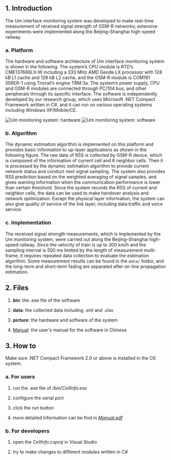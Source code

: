 ## 1. Introduction

The Um interface monitoring system was developed to make real-time measurement of received signal strength of GSM-R networks; extensive experiments were implemented along the Beijing–Shanghai high-speed railway.

### a. Platform

The hardware and software architecture of Um interface monitoring system is shown in the following. The system’s CPU module is RTD’s CME137686LX-W including a 333 MHz AMD Geode LX processor with 128 kB L1 cache and 128 kB L2 cache, and the GSM-R module is COM161 55RER-1 using Triorail’s engine TRM:3a. The system’s power supply, CPU and GSM-R modules are connected through PC/104 bus, and other peripherals through its specific interface. The software is independently developed by our research group, which uses Microsoft .NET Compact Framework written in C#, and it can run on various operating systems including Windows XP/Mobile/CE.

![Um monitoring system: hardware](./picture/nEO_IMG_DSC05143.jpg)
![Um monitoring system: software](./picture/SDC11215.JPG)

### b. Algorithm

The dynamic estimation algorithm is implemented on this platform and provides basic information to up-layer applications as shown in the following figure. The raw data of RSS is collected by GSM-R device, which is composed of the information of current cell and 6 neighbor cells. Then it is processed by the dynamic estimation algorithm to provide current network status and conduct next signal sampling. The system also provides RSS prediction based on the weighted averaging of signal samples, and gives warning information when the communication performance is lower than certain threshold. Since the system records the RSS of current and neighbor cells, the data can be used to make handover analysis and network optimization. Except the physical layer information, the system can also give quality of service of the link layer, including data traffic and voice service.

### c. Implementation

The received signal strength measurements, which is implemented by the Um monitoring system, were carried out along the Beijing–Shanghai high-speed railway. Since the velocity of train is up to 300 km/h  and the sampling interval is 500 ms limited by the length of measurement multi-frame, it requires repeated data collection to evaluate the estimation algorithm. Some measurement results can be found in the `data/` foldor, and the long-term and short-term fading are separated after on-line propagation estimation.

## 2. Files

1. **bin**: the .exe file of the software

2. **data**: the collected data including .xml and .xlsx

3. **picture**: the hardware and software of the system

4. [Manual](http://yongsen.github.io/files/Yongsen2011manual.pdf): the user's manual for the software in Chinese


## 3. How to

Make sure .NET Compact Framework 2.0 or above is installed in the OS system.

### a. For users

1. run the .exe file of _/bin/CellInfo.exe_

2. configure the serial port

3. click the _run_ button

4. more detailed information can be find in _[Manual.pdf](http://yongsen.github.io/files/Yongsen2011manual.pdf)_

### b. For developers

1. open the _CellInfo.csproj_ in Visual Studio

2. try to make changes to different modules written in C#
